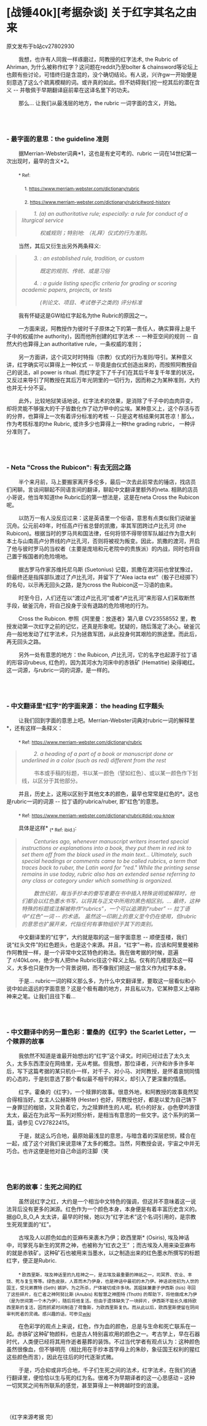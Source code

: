 # [战锤40k][考据杂谈] 关于红字其名之由来

原文发布于b站cv27802930

        我想，也许有人同我一样琢磨过，阿教授的红字法术, the Rubric of Ahriman, 为什么被称作红字？这问题在reddit乃至bolter & chainsword等论坛上也颇有些讨论，可惜终归是含混的，没个确切结论。有人说，兴许gw一开始便是刻意选了这么个疏离模糊的词。或许真的如此。但不妨碍我们挖一挖其后的潜在含义 -- 并敬佩于早期翻译庭前辈在这译名里下的功夫。

        那么... 让我们从最浅层的地方，the rubric 一词字面的含义，开始。

<br><br/>

### - 最字面的意思：the guideline 准则

        据Merrian-Webster词典\*1，这也是有史可考的、rubric 一词在14世纪第一次出现时，最早的含义\*2。

        <sub>* Ref: </sub>
        
            <sub>1. https://www.merriam-webster.com/dictionary/rubric</sub>

            <sub>2. https://www.merriam-webster.com/dictionary/rubric#word-history</sub>

>        *1. \(a\) an authoritative rule; especially: a rule for conduct of a liturgical service*
>
>            *权威规则；特别地: （礼拜）仪式的行为准则。*

        当然，其后又衍生出另外两条释义:

>        *3. : an established rule, tradition, or custom*
>
>            *既定的规则、传统、或是习俗*
>
>        *4. : a guide listing specific criteria for grading or scoring academic papers, projects, or tests*
>
>            *\(判论文、项目、考试卷子之类的\) 评分标准*

        我有怀疑这是GW给红字起名为the Rubric的原因之一。

        一方面来说，阿教授作为彼时千子原体之下的第一责任人，确实算得上是千子中的权威\(the authority\)，因而他所创建的红字法术 -- 一种亚空间的规则 -- 自然大约也算得上an authoritative rule，一条权威的准则；

        另一方面讲，这个词又时时特指（宗教）仪式的行为准则/导引。某种意义讲，红字确实可以算得上一种仪式 -- 毕竟是由仪式创造出来的，而按照阿教授自己的说法，all power is ritual. 而红字定下了千子们在其后千年复千年里的状况，又反过来导引了阿教授在其后万年光阴里的一切行为，因而称之为某种准则，大约也并无十分不妥。

        此外，比较地狱笑话地说，红字法术的效果，是消除了千子中的血肉异变，却将灵能不够强大的千子皆数化作了动力甲中的尘埃。某种意义上，这个存活与否的分界，也算得上一次有着评分标准的考核 -- 只是这考核结果何其苍凉！那么，作为考核标准的the Rubric, 或许多少也算得上一种the grading rubric， 一种评分准则了。

<br><br/>

### - Neta "Cross the Rubicon": 有去无回之路

        半个来月前，马上要搬家离开多伦多，最后一次去此前常去的锤店，找店员们闲聊。言谈间聊起不同语言间的翻译，聊起中文翻译里额外的neta. 相熟的店员小哥说，他当年知道the Rubric后的第一想法是，这是在neta Cross the Rubicon呢。

        以防万一有人没反应过来：这是英语里一个俗语，意思有点类似我们说破釜沉舟。公元前49年，时任高卢行省总督的凯撒，率其军团跨过卢比孔河 \(the Rubicon\)。根据当时的罗马共和国法律，任何将领不得带领军队越过作为意大利本土与山南高卢分界线的卢比孔河，否则将被视为叛变。因此，凯撒的渡河，开启了他与彼时罗马的当权者（主要是庞培和元老院中的贵族派）的内战，同时也将自己置于叛国者的危险境地。

        据古罗马作家苏维托尼乌斯 \(Suetonius\) 记载，凯撒在渡河前也曾犹豫过，但最终还是指挥部队渡过了卢比孔河，并留下了“Alea iacta est”（骰子已经掷下）的名句，以示再无回头之路，是为cross the Rubicon这一习语的由来。

        时至今日，人们还在以“渡过卢比孔河”或者“卢比孔河”来形容人们采取断然手段，破釜沉舟，将自己投身于没有退路的危险境地的行为。

        Cross the Rubicon. 参照《阿里曼：放逐者》第八章 CV23558552 里，教授发动第一次红字之前的记忆，还真是形象呢。犹疑的，随后落定了决心。破釜沉舟一般地发动了红字法术，只为拯救军团，从此投身何其艰险的旅途里。而此后，再无回头之路。

        另外一处有意思的地方：the Rubicon, 卢比孔河，它的名字也起源于拉丁语的形容词rubeus, 红色的，因为其河水为河床中的赤铁矿 \(Hematitie\) 染得褐红。这一词源，与rubric一词的词源，是一样的。

<br><br/>

### - 中文翻译里“红字”的字面来源： the heading 红字题头

        让我们回到字面的意思上吧。Merrian-Webster词典对rubric一词的解释里*，还有这样一条释义：

        <sub>* Ref: https://www.merriam-webster.com/dictionary/rubric</sub>

>        *2. a heading of a part of a book or manuscript done or underlined in a color (such as red) different from the rest*
>
>        书本或手稿的标题，书以某一颜色（譬如红色）、或以某一颜色作下划线，以区分于其他部分。

        并且，历史上，这用以区别于其他文本的颜色，最早也常常是红色的*。这也是rubric一词的词源 -- 拉丁语的rubrica/ruber, 即“红色”的意思。

        <sub>* Ref: https://www.merriam-webster.com/dictionary/rubric#did-you-know</sub>

        具体是这样* <sub>\(* Ref: ibid.\)</sub>:

>        *Centuries ago, whenever manuscript writers inserted special instructions or explanations into a book, they put them in red ink to set them off from the black used in the main text... Ultimately, such special headings or comments came to be called rubrics, a term that traces back to ruber, the Latin word for "red." While the printing sense remains in use today, rubric also has an extended sense referring to any class or category under which something is organized.*
>
>        *数世纪前，每当手抄本的誊写者要在书中插入特殊说明或解释时，他们都会以红色墨水书写，以将其与正文中所用的黑色相区别。... 最终，这种特殊的标题或注解被称作“rubrics”，一个可以追溯到“ruber” -- 拉丁语中“红色”一词 -- 的术语。 虽然这一印刷上的意义至今仍在使用，但rubric的意思也扩展开来，代指任何有事物组织于其下的类别。*

        中文翻译里的“红字”，大约就是取的这一层字面意思 -- 顺便歪楼，我们说“红头文件”的红色题头，也是这个来源。并且，“红字”一称，应该和阿里曼被称作阿教授一样，是一个非常中文区特色的称法。我在做考据的时候，逛遍了 r/40kLore，绝少有人把the Rubric往这个释义上贴。仅有的几楼提及这一释义，大多也只是作为一个背景说明，而不像我们把这一层含义作为红字本身。

        于是… rubric一词的释义那么多，为什么中文翻译里，要取这一层看似和小说中如此遥远的字面意思？这是个极有趣的地方，并且私以为，它某种意义上堪称神来之笔。让我们且往下看… 

<br><br/>

### - 中文翻译中的另一重色彩：霍桑的《红字》the Scarlet Letter，一个赎罪的故事

        我依然不知道是谁最开始想出的“红字”这个译文。时间已经过去了太久太久，太多东西湮没在网络里，无从考据。但我想，那位译者，兴许和许多许多年后，写下这篇考据的某只机仆一样，对千子、对小马、对阿教授，是怀着哀悯同情的心态的，于是刻意选了那个看似最不相干的释义，却引入了更深重的情感。

        红字。霍桑的《红字》，一个赎罪的故事。很意外地，和阿教授的故事竟然契合得相当好。女主人公赫斯特 (Hester) 也好，阿教授也好，都是以爱为自己铸下一身罪愆的枷锁，又背负着它，为之赎罪终生的人呢。机仆的好友，@色孽吟游馍 太太，最近在为此写一系列对照分析，是相当有意思的一些文字。这个系列的第一篇，请参见 CV27822415。

        于是，就这么巧合地，最原始最浅显的意思，与暗含着的深层悲悯，糅合在一起，成了这个对我们来说意味了太多的概念。当然，阿教授会说，宇宙之中并无巧合。也许这便是他对自己命运的注脚（笑

<br><br/>

### 色彩的故事：生死之间的红

        虽然说红字之红，大约是一个相当中文特色的强调，但这并不意味着这一说法背后没有更多的渊源。红色作为一个颜色本身，本身便是有着丰富历史含义的。据@D_B_O_A 太太讲，最早的时候，她以为“红字法术”这个名词引用的，是宗教生死观里面的“红”。

        古埃及人以颜色如血的亚麻布来裹木乃伊；欧西里斯* \(Osiris\), 埃及神话中，司掌死与新生的冥界之神，也被称为“红衣之王” ；而古埃及人用来染亚麻布的就是赤铁矿。这种矿石也被用来当墨水，以之制造出来的红色墨水所撰写的标题红字，便正是Rubric.

        <sub>* 欧西里斯，埃及神话里的九柱神之一，是古埃及最重要的神祇之一，司冥界、农业、丰饶、死与复生等等。绿色皮肤，人首而木乃伊身，也是神话中最初的木乃伊。神话说他初为人世的国王，受兄弟赛特 \(Seth\) 嫉妒，为之所杀，尸体被切成许多块。其姐妹兼妻子伊西斯 \(Isis\) 寻回了这些碎片，在亡者之神阿努比斯 \(Anubis\) 和智慧之神图特 \(Thoth\) 的帮助下，将他做成木乃伊（是为世间第一个木乃伊），随后将他复活。但由于遗体缺失了一块碎片，伊西斯不能长久维持欧西里斯的复活，因而抓紧时间制造了荷鲁斯，为欧西里斯复仇。而从此以后，欧西里斯便留在阴间审判死者的灵魂。感兴趣的话，可参见[wiki](https://en.wikipedia.org/wiki/Osiris)</sub>
        
        在色彩学的观点上来说，红色，作为血的颜色，总是与生命和死亡联系在一起。赤铁矿这种矿物颜料，也是古人特别喜欢用的颜色之一。考古学上，早在石器时代，人类便已经将其用作逝者墓葬的装饰。不过当代学者有观点认为：这种颜色虽然很像血，但不够明亮（相比用在手抄本首字母上的朱砂，象征国王权利的猩红这些颜色而言），因此在往后的时代逐渐式微。

        于是，巧合抑或非巧合地，千子们生死之间的法术，红字法术，在我们的通行翻译里，便恰恰以生与死的红为名。很难不为早期译者的这一心思感动 – 这种一切冥冥之间有所联系的感觉，甚至算得上一种跨越时空的浪漫。

<br><br/>

（红字来源考据 完）

